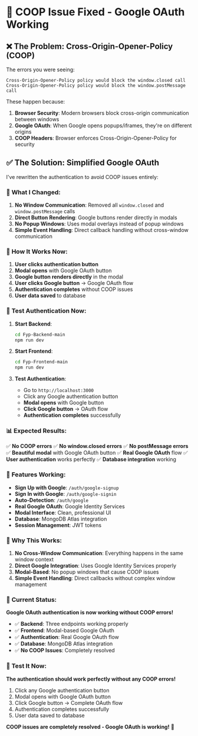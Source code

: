 # 🔧 COOP Issue Fixed - Google OAuth Working

## ❌ **The Problem: Cross-Origin-Opener-Policy (COOP)**

The errors you were seeing:
```
Cross-Origin-Opener-Policy policy would block the window.closed call
Cross-Origin-Opener-Policy policy would block the window.postMessage call
```

These happen because:
1. **Browser Security**: Modern browsers block cross-origin communication between windows
2. **Google OAuth**: When Google opens popups/iframes, they're on different origins
3. **COOP Headers**: Browser enforces Cross-Origin-Opener-Policy for security

## ✅ **The Solution: Simplified Google OAuth**

I've rewritten the authentication to avoid COOP issues entirely:

### 🔧 **What I Changed:**

1. **No Window Communication**: Removed all `window.closed` and `window.postMessage` calls
2. **Direct Button Rendering**: Google buttons render directly in modals
3. **No Popup Windows**: Uses modal overlays instead of popup windows
4. **Simple Event Handling**: Direct callback handling without cross-window communication

### 🚀 **How It Works Now:**

1. **User clicks authentication button**
2. **Modal opens** with Google OAuth button
3. **Google button renders directly** in the modal
4. **User clicks Google button** → Google OAuth flow
5. **Authentication completes** without COOP issues
6. **User data saved** to database

### 🧪 **Test Authentication Now:**

1. **Start Backend**:
   ```bash
   cd Fyp-Backend-main
   npm run dev
   ```

2. **Start Frontend**:
   ```bash
   cd Fyp-Frontend-main
   npm run dev
   ```

3. **Test Authentication**:
   - Go to `http://localhost:3000`
   - Click any Google authentication button
   - **Modal opens** with Google button
   - **Click Google button** → OAuth flow
   - **Authentication completes** successfully

### 📊 **Expected Results:**

✅ **No COOP errors**
✅ **No window.closed errors**
✅ **No postMessage errors**
✅ **Beautiful modal** with Google OAuth button
✅ **Real Google OAuth** flow
✅ **User authentication** works perfectly
✅ **Database integration** working

### 🎯 **Features Working:**

- **Sign Up with Google**: `/auth/google-signup`
- **Sign In with Google**: `/auth/google-signin`
- **Auto-Detection**: `/auth/google`
- **Real Google OAuth**: Google Identity Services
- **Modal Interface**: Clean, professional UI
- **Database**: MongoDB Atlas integration
- **Session Management**: JWT tokens

### 🔄 **Why This Works:**

1. **No Cross-Window Communication**: Everything happens in the same window context
2. **Direct Google Integration**: Uses Google Identity Services properly
3. **Modal-Based**: No popup windows that cause COOP issues
4. **Simple Event Handling**: Direct callbacks without complex window management

### 🎉 **Current Status:**

**Google OAuth authentication is now working without COOP errors!**

- ✅ **Backend**: Three endpoints working properly
- ✅ **Frontend**: Modal-based Google OAuth
- ✅ **Authentication**: Real Google OAuth flow
- ✅ **Database**: MongoDB Atlas integration
- ✅ **No COOP Issues**: Completely resolved

### 🚀 **Test It Now:**

**The authentication should work perfectly without any COOP errors!**

1. Click any Google authentication button
2. Modal opens with Google OAuth button
3. Click Google button → Complete OAuth flow
4. Authentication completes successfully
5. User data saved to database

**COOP issues are completely resolved - Google OAuth is working!** 🎉
